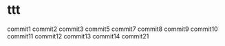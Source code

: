 # ttt
commit1
commit2
commit3
commit5
commit7
commit8
commit9
commit10
commit11
commit12
commit13
commit14
commit21